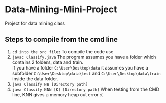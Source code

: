 # Data-Mining-Mini-Project
Project for data mining class

## Steps to compile from the cmd line
1. `cd into the src filez`
To compile the code use
2. `javac Classify.java`
The program assumes you have a folder which contains 2 folders, data and train.<br/>
If you have a folder `C:\User\Desktop\data` it assumes you have a subfolder 
`C:\User\Desktop\data\test` and `C:\User\Desktop\data\train` inside the data folder.
3. `java Classify NB [Directory path]`
4. `java Classify KNN [K] [Directory path]`
When testing from the CMD line, KNN gives a memory heap out error :(
